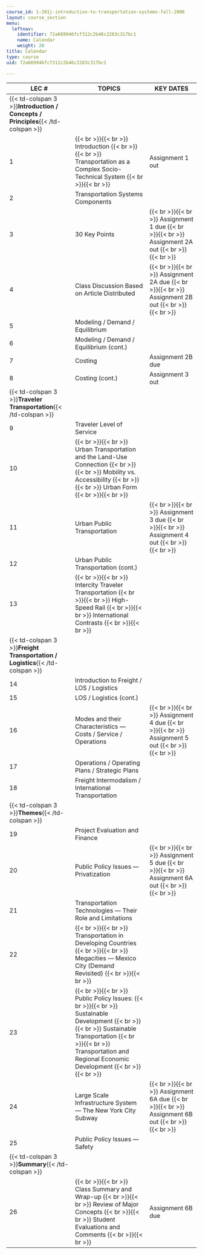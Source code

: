 ```yaml
---
course_id: 1-201j-introduction-to-transportation-systems-fall-2006
layout: course_section
menu:
  leftnav:
    identifier: 72a669946fcf312c2b46c2283c317bc1
    name: Calendar
    weight: 20
title: Calendar
type: course
uid: 72a669946fcf312c2b46c2283c317bc1

---
```


| LEC # | TOPICS | KEY DATES |
| --- | --- | --- |
| {{< td-colspan 3 >}}**Introduction / Concepts / Principles**{{< /td-colspan >}} |||
| 1 |  {{< br >}}{{< br >}} Introduction {{< br >}}{{< br >}} Transportation as a Complex Socio-Technical System {{< br >}}{{< br >}}  | Assignment 1 out |
| 2 | Transportation Systems Components |  |
| 3 | 30 Key Points |  {{< br >}}{{< br >}} Assignment 1 due {{< br >}}{{< br >}} Assignment 2A out {{< br >}}{{< br >}}  |
| 4 | Class Discussion Based on Article Distributed |  {{< br >}}{{< br >}} Assignment 2A due {{< br >}}{{< br >}} Assignment 2B out {{< br >}}{{< br >}}  |
| 5 | Modeling / Demand / Equilibrium |  |
| 6 | Modeling / Demand / Equilibrium (cont.) |  |
| 7 | Costing | Assignment 2B due |
| 8 | Costing (cont.) | Assignment 3 out |
| {{< td-colspan 3 >}}**Traveler Transportation**{{< /td-colspan >}} |||
| 9 | Traveler Level of Service |  |
| 10 |  {{< br >}}{{< br >}} Urban Transportation and the Land-Use Connection {{< br >}}{{< br >}} Mobility vs. Accessibility {{< br >}}{{< br >}} Urban Form {{< br >}}{{< br >}}  |  |
| 11 | Urban Public Transportation |  {{< br >}}{{< br >}} Assignment 3 due {{< br >}}{{< br >}} Assignment 4 out {{< br >}}{{< br >}}  |
| 12 | Urban Public Transportation (cont.) |  |
| 13 |  {{< br >}}{{< br >}} Intercity Traveler Transportation {{< br >}}{{< br >}} High-Speed Rail {{< br >}}{{< br >}} International Contrasts {{< br >}}{{< br >}}  |  |
| {{< td-colspan 3 >}}**Freight Transportation / Logistics**{{< /td-colspan >}} |||
| 14 | Introduction to Freight / LOS / Logistics |  |
| 15 | LOS / Logistics (cont.) |  |
| 16 | Modes and their Characteristics — Costs / Service / Operations |  {{< br >}}{{< br >}} Assignment 4 due {{< br >}}{{< br >}} Assignment 5 out {{< br >}}{{< br >}}  |
| 17 | Operations / Operating Plans / Strategic Plans |  |
| 18 | Freight Intermodalism / International Transportation |  |
| {{< td-colspan 3 >}}**Themes**{{< /td-colspan >}} |||
| 19 | Project Evaluation and Finance |  |
| 20 | Public Policy Issues — Privatization |  {{< br >}}{{< br >}} Assignment 5 due {{< br >}}{{< br >}} Assignment 6A out {{< br >}}{{< br >}}  |
| 21 | Transportation Technologies — Their Role and Limitations |  |
| 22 |  {{< br >}}{{< br >}} Transportation in Developing Countries {{< br >}}{{< br >}} Megacities — Mexico City (Demand Revisited) {{< br >}}{{< br >}}  |  |
| 23 |  {{< br >}}{{< br >}} Public Policy Issues: {{< br >}}{{< br >}} Sustainable Development {{< br >}}{{< br >}} Sustainable Transportation {{< br >}}{{< br >}} Transportation and Regional Economic Development {{< br >}}{{< br >}}  |  |
| 24 | Large Scale Infrastructure System — The New York City Subway |  {{< br >}}{{< br >}} Assignment 6A due {{< br >}}{{< br >}} Assignment 6B out {{< br >}}{{< br >}}  |
| 25 | Public Policy Issues — Safety |  |
| {{< td-colspan 3 >}}**Summary**{{< /td-colspan >}} |||
| 26 |  {{< br >}}{{< br >}} Class Summary and Wrap-up {{< br >}}{{< br >}} Review of Major Concepts {{< br >}}{{< br >}} Student Evaluations and Comments {{< br >}}{{< br >}}  | Assignment 6B due